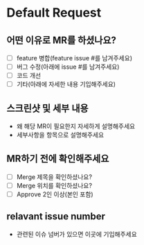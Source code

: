 # Default Request

## 어떤 이유로 MR를 하셨나요?
- [ ] feature 병합(feature issue #를 남겨주세요)
- [ ] 버그 수정(아래에 issue #를 남겨주세요)
- [ ] 코드 개선
- [ ] 기타(아래에 자세한 내용 기입해주세요)

## 스크린샷 및 세부 내용 
- 왜 해당 MR이 필요한지 자세하게 설명해주세요
- 세부사항을 항목으로 설명해주세요

## MR하기 전에 확인해주세요
- [ ] Merge 제목을 확인하셨나요?
- [ ] Merge 위치를 확인하셨나요?
- [ ] Approve 2인 이상(본인 포함)

## relavant issue number
- 관련된 이슈 넘버가 있으면 이곳에 기입해주세요
